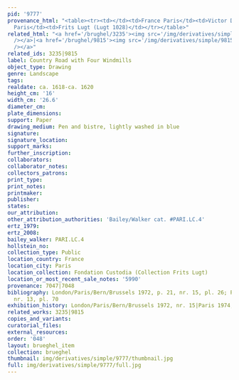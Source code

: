 ```yaml
---
pid: '9777'
provenance_html: "<table><tr><td></td><td>France Paris</td><td>Victor Decock</td></tr><tr><td>1925</td><td>France
  Paris</td><td>Frits Lugt (Lugt 1028)</td></tr></table>"
related_html: "<a href='/brughel/3235'><img src='/img/derivatives/simple/3235/thumbnail.jpg'
  /></a>|<a href='/brughel/9815'><img src='/img/derivatives/simple/9815/thumbnail.jpg'
  /></a>"
related_ids: 3235|9815
label: Country Road with Four Windmills
object_type: Drawing
genre: Landscape
tags: 
realdate: ca. 1618-ca. 1620
height_cm: '16'
width_cm: '26.6'
diameter_cm: 
plate_dimensions: 
support: Paper
drawing_medium: Pen and bistre, lightly washed in blue
signature: 
signature_location: 
support_marks: 
further_inscription: 
collaborators: 
collaborator_notes: 
collectors_patrons: 
print_type: 
print_notes: 
printmaker: 
publisher: 
states: 
our_attribution: 
other_attribution_authorities: 'Bailey/Walker cat. #PARI.LC.4'
ertz_1979: 
ertz_2008: 
bailey_walker: PARI.LC.4
hollstein_no: 
collection_type: Public
location_country: France
location_city: Paris
location_collection: Fondation Custodia (Collection Frits Lugt)
location_or_most_recent_sale_notes: '5990'
provenance: 7047|7048
bibliography: London/Paris/Bern/Brussels 1972, p. 21, nr. 15, pl. 26; Paris 1974,
  nr. 13, pl. 70
exhibition_history: London/Paris/Bern/Brussels 1972, nr. 15|Paris 1974, nr. 13
related_works: 3235|9815
copies_and_variants: 
curatorial_files: 
external_resources: 
order: '048'
layout: brueghel_item
collection: brueghel
thumbnail: img/derivatives/simple/9777/thumbnail.jpg
full: img/derivatives/simple/9777/full.jpg
---
```

